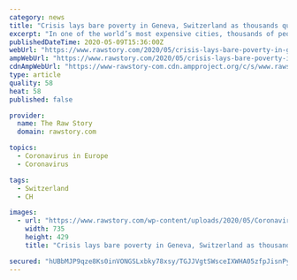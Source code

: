 ```yaml
---
category: news
title: "Crisis lays bare poverty in Geneva, Switzerland as thousands queue for food"
excerpt: "In one of the world’s most expensive cities, thousands of people lined up Saturday for free food, as the COVID-19 crisis casts a spotlight on Geneva’s usually invisible poor. In the Swiss city famous for its private banks,"
publishedDateTime: 2020-05-09T15:36:00Z
webUrl: "https://www.rawstory.com/2020/05/crisis-lays-bare-poverty-in-geneva-switzerland-as-thousands-queue-for-food/"
ampWebUrl: "https://www.rawstory.com/2020/05/crisis-lays-bare-poverty-in-geneva-switzerland-as-thousands-queue-for-food/amp/"
cdnAmpWebUrl: "https://www-rawstory-com.cdn.ampproject.org/c/s/www.rawstory.com/2020/05/crisis-lays-bare-poverty-in-geneva-switzerland-as-thousands-queue-for-food/amp/"
type: article
quality: 58
heat: 58
published: false

provider:
  name: The Raw Story
  domain: rawstory.com

topics:
  - Coronavirus in Europe
  - Coronavirus

tags:
  - Switzerland
  - CH

images:
  - url: "https://www.rawstory.com/wp-content/uploads/2020/05/Coronavirus-Geneva-Switzerland.jpg"
    width: 735
    height: 429
    title: "Crisis lays bare poverty in Geneva, Switzerland as thousands queue for food"

secured: "hUBbMJP9qze8Ks0inVONGSLxbky78xsy/TGJJVgtSWsceIXWHA05zfpJisnPy3ch3pDInh6I1EpSM6Auas8fBi/0H2P4klFMBHre4O24dT1aZC7M/aPFogU9KWafu4fMjX4SZbQiNpbiuxuARHn79+KzPIG19szgq8L+znyLz96qA6T55M/jwwutk6b2gefzLrmi0fzbAmRgiflNBm9o4XacNMpcWWIl/ksBAcWTqeed0e3wsea4jhu4Bk/hZGVmGjjR8KbQjBB4UCQh2KW9RUkJLFjbIn1FrXJGtOihePVsxBsyGYqpUiCGDhLUJea0UEveGiFc4adUhGwfg2O1g4FjnhDL/yA5Uqrqe32d3V0e0k8qrvD2wt99mr7mUEtGsAA6GQciz17Y9zkf4paxTanF/bVa4xuo0fiebzR4V/9bxChKVXJiWqrR89Xp21GeKdW8qcz0RgX3Sa6bV6nUJwAazybxOP/EI5IPnUIFDlo=;XKngZJ2DwOF6wAWGcLkgDw=="
---
```


